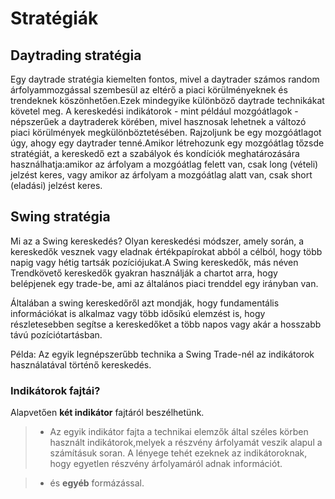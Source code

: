 # Stratégiák
## Daytrading stratégia


 Egy daytrade stratégia kiemelten fontos, mivel a daytrader számos random árfolyammozgással szembesül az eltérő a piaci körülményeknek és trendeknek köszönhetően.Ezek mindegyike különböző daytrade technikákat követel meg. A kereskedési indikátorok - mint például mozgóátlagok - népszerűek a daytraderek körében, mivel hasznosak lehetnek a változó piaci körülmények megkülönböztetésében. Rajzoljunk be egy mozgóátlagot úgy, ahogy egy daytrader tenné.Amikor létrehozunk egy mozgóátlag tőzsde stratégiát, a kereskedő ezt a szabályok és kondíciók meghatározására használhatja:amikor az árfolyam a mozgóátlag felett van, csak long (vételi) jelzést keres, vagy amikor az árfolyam a mozgóátlag alatt van, csak short (eladási) jelzést keres.

## Swing stratégia

Mi az a Swing kereskedés? Olyan kereskedési módszer, amely során, a kereskedők vesznek vagy eladnak értékpapírokat abból a célból, hogy több napig vagy hétig tartsák pozíciójukat.A Swing kereskedők, más néven Trendkövető kereskedők gyakran használják a chartot arra, hogy belépjenek egy trade-be, ami az általános piaci trenddel egy irányban van.

Általában a swing kereskedőről azt mondják, hogy fundamentális információkat is alkalmaz vagy több idősíkú elemzést is, hogy részletesebben segítse a kereskedőket a több napos vagy akár a hosszabb távú pozíciótartásban.

Példa:
Az egyik legnépszerűbb technika a Swing Trade-nél az indikátorok használatával történő kereskedés.

### Indikátorok fajtái?

Alapvetően **két indikátor** fajtáról beszélhetünk. 
> - Az egyik indikátor fajta a technikai elemzők által széles körben használt indikátorok,melyek a részvény árfolyamát veszik alapul a számításuk soran. A lényege tehét ezeknek az indikátoroknak, hogy egyetlen részvény árfolyamáról adnak információt. 

> - és **egyéb** formázással.
